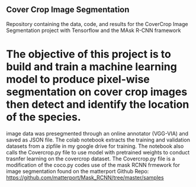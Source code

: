## Cover Crop Image Segmentation
Repository containing the data, code, and results for the CoverCrop Image Segmentation project with Tensorflow and the MAsk R-CNN framework

# The objective of this project is to build and train a machine learning model to produce pixel-wise segmentation on cover crop images then detect and identify the location of the species.

image data was presegmented through an online annotator (VGG-VIA) and saved as JSON file. 
The colab notebook extracts the training and validation datasets from a zipfile in my google drive for training.
The notebook also calls the Covercrop.py file to use model with pretrained weights to conduct trasnfer learning on the covercrop dataset.
The Covercrop.py file is a modification of the coco.py codes use of the mask RCNN frmework for image segmentation found on the matterport Github Repo: https://github.com/matterport/Mask_RCNN/tree/master/samples
